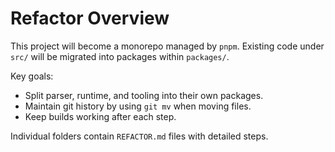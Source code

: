 # Refactor Overview

This project will become a monorepo managed by `pnpm`. Existing code under `src/` will be migrated into packages within `packages/`.

Key goals:
- Split parser, runtime, and tooling into their own packages.
- Maintain git history by using `git mv` when moving files.
- Keep builds working after each step.

Individual folders contain `REFACTOR.md` files with detailed steps.
